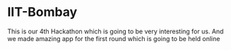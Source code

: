 # IIT-Bombay
This is our 4th Hackathon which is going to be very interesting for us. And we made amazing app for the first round which is going to be held online 

